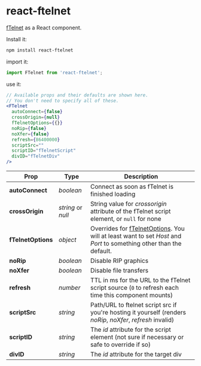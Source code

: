 react-ftelnet
======

[fTelnet](https://github.com/rickparrish/fTelnet) as a React component.

Install it:

```sh
npm install react-ftelnet
```

import it:

```js
import FTelnet from 'react-ftelnet';
```

use it:

```jsx
// Available props and their defaults are shown here.
// You don't need to specify all of these.
<FTelnet
  autoConnect={false}
  crossOrigin={null}
  fTelnetOptions={{}}
  noRip={false}
  noXfer={false}
  refresh={86400000}
  scriptSrc=""
  scriptID="fTelnetScript"
  divID="fTelnetDiv"
/>
```

| Prop | Type | Description |
|------|------|-------------|
| **autoConnect** | *boolean* | Connect as soon as fTelnet is finished loading |
| **crossOrigin** | *string* or *null* | String value for *crossorigin* attribute of the fTelnet script element, or ```null``` for none |
| **fTelnetOptions** | *object* | Overrides for [fTelnetOptions](https://github.com/rickparrish/fTelnet/blob/master/source/ftelnetclient/fTelnetOptions.ts). You will at least want to set *Host* and *Port* to something other than the default. |
| **noRip** | *boolean* | Disable RIP graphics |
| **noXfer** | *boolean* | Disable file transfers |
| **refresh** | *number* | TTL in ms for the URL to the fTelnet script source (```0``` to refresh each time this component mounts) |
| **scriptSrc** | *string* | Path/URL to ftelnet script src if you're hosting it yourself (renders *noRip*, *noXfer*, *refresh* invalid) |
| **scriptID** | *string* | The *id* attribute for the script element (not sure if necessary or safe to override if so) |
| **divID** | *string* | The *id* attribute for the target div |
